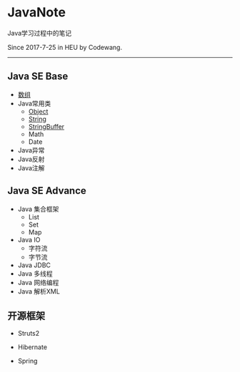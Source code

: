 # JavaNote
Java学习过程中的笔记 

Since 2017-7-25 in HEU by Codewang.

----------------------

## Java SE Base

 - [数组](https://github.com/codeWangHub/JavaNote/blob/master/Java_SE_Base/array/java%E6%95%B0%E7%BB%84.md)
 - Java常用类
    - [Object](https://github.com/codeWangHub/JavaNote/blob/base/Java_SE_Base/commonClasses/Object/Object.md)
    - [String](https://github.com/codeWangHub/JavaNote/blob/base/Java_SE_Base/commonClasses/String/String.md)
    - [StringBuffer](https://github.com/codeWangHub/JavaNote/blob/master/Java_SE_Base/commonClasses/StringBuffer/java-StringBuffer.md)
   - Math
   - Date
- Java异常
- Java反射
- Java注解

## Java SE Advance

- Java 集合框架
  - List
  - Set
  - Map
- Java IO
  - 字符流
  - 字节流
- Java JDBC
- Java 多线程
- Java 网络编程
- Java 解析XML



## 开源框架

- Struts2

- Hibernate

- Spring

  ​











